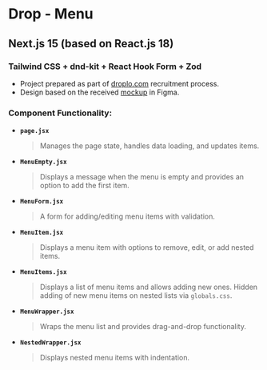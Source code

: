 # Drop - Menu

## Next.js 15 (based on React.js 18) 
### Tailwind CSS + dnd-kit + React Hook Form + Zod

- Project prepared as part of [droplo.com](https://droplo.com/) recruitment process.
- Design based on the received [mockup](https://www.figma.com/design/iop6JTlGuNSwGtHtkyXF9x/Zadanie-rekrutacyjne?node-id=0-1&node-type=canvas&t=KROIpbpbyuRXZaEY-0) in Figma.

### Component Functionality:

- **`page.jsx`**
  > Manages the page state, handles data loading, and updates items.

- **`MenuEmpty.jsx`**
  > Displays a message when the menu is empty and provides an option to add the first item.

- **`MenuForm.jsx`**
  > A form for adding/editing menu items with validation.

- **`MenuItem.jsx`**
  > Displays a menu item with options to remove, edit, or add nested items.

- **`MenuItems.jsx`**
  > Displays a list of menu items and allows adding new ones.
  > Hidden adding of new menu items on nested lists via `globals.css`.

- **`MenuWrapper.jsx`**
  > Wraps the menu list and provides drag-and-drop functionality.

- **`NestedWrapper.jsx`**
  > Displays nested menu items with indentation.

